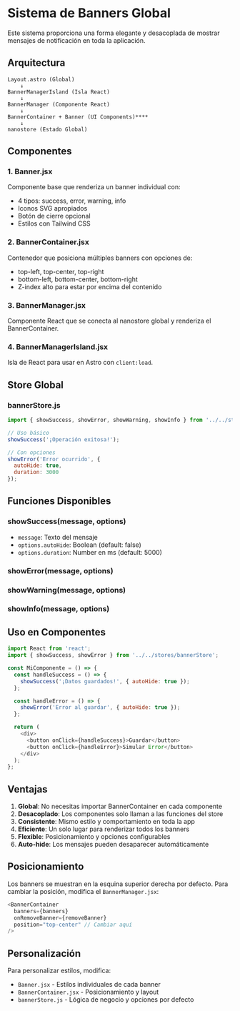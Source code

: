 # Sistema de Banners Global

Este sistema proporciona una forma elegante y desacoplada de mostrar mensajes de notificación en toda la aplicación.

## Arquitectura

```
Layout.astro (Global)
    ↓
BannerManagerIsland (Isla React)
    ↓
BannerManager (Componente React)
    ↓
BannerContainer + Banner (UI Components)****
    ↓
nanostore (Estado Global)
```

## Componentes

### 1. Banner.jsx
Componente base que renderiza un banner individual con:
- 4 tipos: success, error, warning, info
- Iconos SVG apropiados
- Botón de cierre opcional
- Estilos con Tailwind CSS

### 2. BannerContainer.jsx
Contenedor que posiciona múltiples banners con opciones de:
- top-left, top-center, top-right
- bottom-left, bottom-center, bottom-right
- Z-index alto para estar por encima del contenido

### 3. BannerManager.jsx
Componente React que se conecta al nanostore global y renderiza el BannerContainer.

### 4. BannerManagerIsland.jsx
Isla de React para usar en Astro con `client:load`.

## Store Global

### bannerStore.js
```javascript
import { showSuccess, showError, showWarning, showInfo } from '../../stores/bannerStore';

// Uso básico
showSuccess('¡Operación exitosa!');

// Con opciones
showError('Error ocurrido', { 
  autoHide: true, 
  duration: 3000 
});
```

## Funciones Disponibles

### showSuccess(message, options)
- `message`: Texto del mensaje
- `options.autoHide`: Boolean (default: false)
- `options.duration`: Number en ms (default: 5000)

### showError(message, options)
### showWarning(message, options)
### showInfo(message, options)

## Uso en Componentes

```javascript
import React from 'react';
import { showSuccess, showError } from '../../stores/bannerStore';

const MiComponente = () => {
  const handleSuccess = () => {
    showSuccess('¡Datos guardados!', { autoHide: true });
  };

  const handleError = () => {
    showError('Error al guardar', { autoHide: true });
  };

  return (
    <div>
      <button onClick={handleSuccess}>Guardar</button>
      <button onClick={handleError}>Simular Error</button>
    </div>
  );
};
```

## Ventajas

1. **Global**: No necesitas importar BannerContainer en cada componente
2. **Desacoplado**: Los componentes solo llaman a las funciones del store
3. **Consistente**: Mismo estilo y comportamiento en toda la app
4. **Eficiente**: Un solo lugar para renderizar todos los banners
5. **Flexible**: Posicionamiento y opciones configurables
6. **Auto-hide**: Los mensajes pueden desaparecer automáticamente

## Posicionamiento

Los banners se muestran en la esquina superior derecha por defecto.
Para cambiar la posición, modifica el `BannerManager.jsx`:

```javascript
<BannerContainer 
  banners={banners}
  onRemoveBanner={removeBanner}
  position="top-center" // Cambiar aquí
/>
```

## Personalización

Para personalizar estilos, modifica:
- `Banner.jsx` - Estilos individuales de cada banner
- `BannerContainer.jsx` - Posicionamiento y layout
- `bannerStore.js` - Lógica de negocio y opciones por defecto
